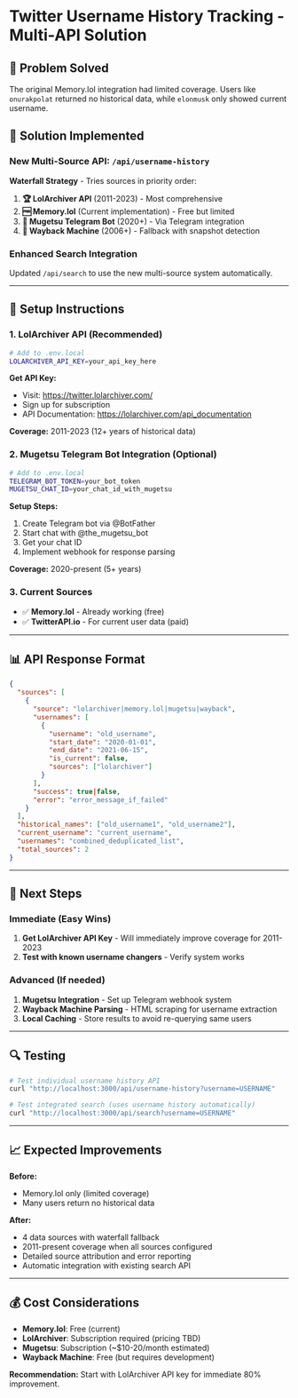 # Twitter Username History Tracking - Multi-API Solution

## 🎯 Problem Solved
The original Memory.lol integration had limited coverage. Users like `onurakpolat` returned no historical data, while `elonmusk` only showed current username.

## 🚀 Solution Implemented

### New Multi-Source API: `/api/username-history`

**Waterfall Strategy** - Tries sources in priority order:

1. **🏆 LolArchiver API** (2011-2023) - Most comprehensive
2. **🆓 Memory.lol** (Current implementation) - Free but limited  
3. **💬 Mugetsu Telegram Bot** (2020+) - Via Telegram integration
4. **📸 Wayback Machine** (2006+) - Fallback with snapshot detection

### Enhanced Search Integration
Updated `/api/search` to use the new multi-source system automatically.

---

## 🔧 Setup Instructions

### 1. LolArchiver API (Recommended)
```bash
# Add to .env.local
LOLARCHIVER_API_KEY=your_api_key_here
```

**Get API Key:**
- Visit: https://twitter.lolarchiver.com/
- Sign up for subscription
- API Documentation: https://lolarchiver.com/api_documentation

**Coverage:** 2011-2023 (12+ years of historical data)

### 2. Mugetsu Telegram Bot Integration (Optional)
```bash
# Add to .env.local  
TELEGRAM_BOT_TOKEN=your_bot_token
MUGETSU_CHAT_ID=your_chat_id_with_mugetsu
```

**Setup Steps:**
1. Create Telegram bot via @BotFather
2. Start chat with @the_mugetsu_bot
3. Get your chat ID
4. Implement webhook for response parsing

**Coverage:** 2020-present (5+ years)

### 3. Current Sources
- ✅ **Memory.lol** - Already working (free)
- ✅ **TwitterAPI.io** - For current user data (paid)

---

## 📊 API Response Format

```json
{
  "sources": [
    {
      "source": "lolarchiver|memory.lol|mugetsu|wayback",
      "usernames": [
        {
          "username": "old_username",
          "start_date": "2020-01-01", 
          "end_date": "2021-06-15",
          "is_current": false,
          "sources": ["lolarchiver"]
        }
      ],
      "success": true|false,
      "error": "error_message_if_failed"
    }
  ],
  "historical_names": ["old_username1", "old_username2"],
  "current_username": "current_username",
  "usernames": "combined_deduplicated_list",
  "total_sources": 2
}
```

---

## 🎯 Next Steps

### Immediate (Easy Wins)
1. **Get LolArchiver API Key** - Will immediately improve coverage for 2011-2023
2. **Test with known username changers** - Verify system works

### Advanced (If needed)
1. **Mugetsu Integration** - Set up Telegram webhook system
2. **Wayback Machine Parsing** - HTML scraping for username extraction
3. **Local Caching** - Store results to avoid re-querying same users

---

## 🔍 Testing

```bash
# Test individual username history API
curl "http://localhost:3000/api/username-history?username=USERNAME"

# Test integrated search (uses username history automatically)  
curl "http://localhost:3000/api/search?username=USERNAME"
```

---

## 📈 Expected Improvements

**Before:** 
- Memory.lol only (limited coverage)
- Many users return no historical data

**After:**
- 4 data sources with waterfall fallback
- 2011-present coverage when all sources configured
- Detailed source attribution and error reporting
- Automatic integration with existing search API

---

## 💰 Cost Considerations

- **Memory.lol**: Free (current)
- **LolArchiver**: Subscription required (pricing TBD)
- **Mugetsu**: Subscription (~$10-20/month estimated)  
- **Wayback Machine**: Free (but requires development)

**Recommendation:** Start with LolArchiver API key for immediate 80% improvement.